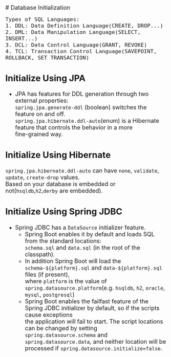 <font size = "+1">
# Database Initialization

```
Types of SQL Languages:
1. DDL: Data Definition Language(CREATE, DROP...)
2. DML: Data Manipulation Language(SELECT, INSERT...)
3. DCL: Data Control Language(GRANT, REVOKE)
4. TCL: Transaction Control Language(SAVEPOINT, ROLLBACK, SET TRANSACTION)
```

## Initialize Using JPA
- JPA has features for DDL generation through two external properties:  
  ```spring.jpa.generate-ddl``` (boolean) switches the feature on and off.  
  ```spring.jpa.hibernate.ddl-auto```(enum) is a Hibernate feature that controls the behavior in a more  
  fine-grained way.
  
## Initialize Using Hibernate
```spring.jpa.hibernate.ddl-auto``` can have ```none```, ```validate```, ```update```, ```create-drop``` values.  
Based on your database is embedded or not(```hsqldb```,```h2```,```derby``` are embedded).

## Initialize Using Spring JDBC
- Spring JDBC has a ```DataSource``` initializer feature.  
  + Spring Boot enables it by default and loads SQL from the standard locations:  
    ```schema.sql``` and ```data.sql``` (in the root of the classpath).
  + In addition Spring Boot will load the ```schema-${platform}.sql``` and ```data-${platform}.sql``` files (if present),  
    where ```platform``` is the value of ```spring.datasource.platform```(e.g. ```hsqldb```, ```h2```, ```oracle```, ```mysql```, ```postgresql```)
  + Spring Boot enables the failfast feature of the Spring JDBC initializer by default, so if the scripts cause exceptions  
    the application will fail to start. The script locations can be changed by setting ```spring.datasource.schema``` and  
    ```spring.datasource.data```, and neither location will be processed if ```spring.datasource.initialize=false```.
</font>
